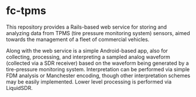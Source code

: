 # fc-tpms
This repository provides a Rails-based web service for storing and analyzing data from TPMS (tire pressure monitoring system)
sensors, aimed towards the management of a fleet of commercial vehicles.

Along with the web service is a simple Android-based app, also for collecting, processing, and interpreting a sampled analog waveform 
(collected via a SDR receiver) based on the waveform being generated by a tire-pressure monitoring system.  Interpretation
can be performed via simple FDM analysis or Manchester encoding, though other interpretation schemes may be easily
implemented.  Lower level processing is performed via LiquidSDR.
